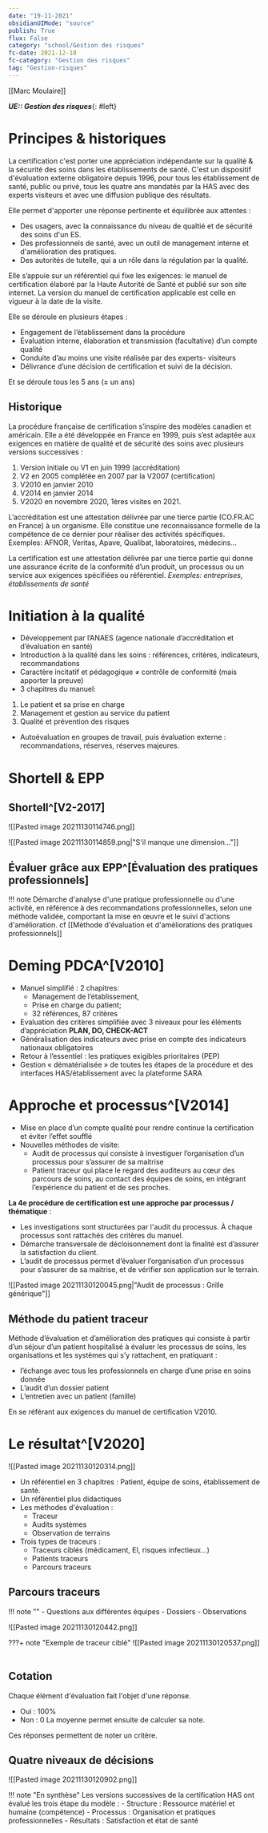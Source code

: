 ```yaml
---
date: "19-11-2021"
obsidianUIMode: "source"
publish: True
flux: False
category: "school/Gestion des risques"
fc-date: 2021-12-18
fc-category: "Gestion des risques"
tag: "Gestion-risques"
---
```

[[Marc Moulaire]]

***UE:: Gestion des risques***{: #left}  
# Principes & historiques
La certification c'est porter une appréciation indépendante sur la qualité & la sécurité des soins dans les établissements de santé. C'est un dispositif d'évaluation externe obligatoire depuis 1996, pour tous les établissement de santé, public ou privé, tous les quatre ans mandatés par la HAS avec des experts visiteurs et avec une diffusion publique des résultats.

Elle permet d'apporter une réponse pertinente et équilibrée aux attentes :
- Des usagers, avec la connaissance du niveau de qualtié et de sécurité des soins d'un ES.
- Des professionnels de santé, avec un outil de management interne et d'amélioration des pratiques.
- Des autorités de tutelle, qui a un rôle dans la régulation par la qualité.

Elle s’appuie sur un référentiel qui fixe les exigences: le manuel de certification élaboré par la Haute Autorité de Santé et publié sur son site internet. La version du manuel de certification applicable est celle en vigueur à la date de la visite.

Elle se déroule en plusieurs étapes : 
- Engagement de l’établissement dans la procédure 
- Évaluation interne, élaboration et transmission (facultative) d’un compte qualité 
- Conduite d’au moins une visite réalisée par des experts- visiteurs 
- Délivrance d’une décision de certification et suivi de la décision. 

Et se déroule tous les 5 ans ($\pm$ un ans)

## Historique
La procédure française de certification s’inspire des modèles canadien et américain. Elle a été développée en France en 1999, puis s’est adaptée aux exigences en matière de qualité et de sécurité des soins avec plusieurs versions successives :
1. Version initiale ou V1 en juin 1999 (accréditation)
2. V2 en 2005 complétée en 2007 par la V2007 (certification)
3. V2010 en janvier 2010
4. V2014 en janvier 2014
5. V2020 en novembre 2020, 1ères visites en 2021.

L’accréditation est une attestation délivrée par une tierce partie (CO.FR.AC en France) à un organisme. Elle constitue une reconnaissance formelle de la compétence de ce dernier pour réaliser des activités spécifiques. Exemples: AFNOR, Veritas, Apave, Qualibat, laboratoires, médecins…

La certification est une attestation délivrée par une tierce partie qui donne une assurance écrite de la conformité d’un produit, un processus ou un service aux exigences spécifiées ou référentiel. 
*Exemples: entreprises, établissements de santé*

# Initiation à la qualité
- Développement par l’ANAES (agence nationale d’accréditation et d’évaluation en santé) 
- Introduction à la qualité dans les soins : références, critères, indicateurs, recommandations 
- Caractère incitatif et pédagogique ≠ contrôle de conformité (mais apporter la preuve) 
- 3 chapitres du manuel: 
1. Le patient et sa prise en charge 
2. Management et gestion au service du patient 
3. Qualité et prévention des risques 
- Autoévaluation en groupes de travail, puis évaluation externe : recommandations, réserves, réserves majeures.

# Shortell & EPP
## Shortell^[V2-2017]
![[Pasted image 20211130114746.png]]

![[Pasted image 20211130114859.png|"S'il manque une dimension..."]]

## Évaluer grâce aux EPP^[Évaluation des pratiques professionnels]

!!! note 
	Démarche d'analyse d'une pratique professionnelle ou d'une activité, en référence à des recommandations professionnelles, selon une méthode validée, comportant la mise en œuvre et le suivi d'actions d'amélioration.
cf [[Méthode d'évaluation et d'améliorations des pratiques professionnels]]
# Deming PDCA^[V2010]

- Manuel simplifié : 2 chapitres: 
	- Management de l’établissement, 
	- Prise en charge du patient; 
	- 32 références, 87 critères 
- Evaluation des critères simplifiée avec 3 niveaux pour les éléments d’appréciation **PLAN, DO, CHECK-ACT** 
- Généralisation des indicateurs avec prise en compte des indicateurs nationaux obligatoires 
- Retour à l’essentiel : les pratiques exigibles prioritaires (PEP) 
- Gestion « dématérialisée » de toutes les étapes de la procédure et des interfaces HAS/établissement avec la plateforme SARA

# Approche et processus^[V2014]

- Mise en place d’un compte qualité pour rendre continue la certification et éviter l’effet soufflé 
- Nouvelles méthodes de visite: 
	- Audit de processus qui consiste à investiguer l’organisation d’un processus pour s’assurer de sa maitrise 
	- Patient traceur qui place le regard des auditeurs au cœur des parcours de soins, au contact des équipes de soins, en intégrant l’expérience du patient et de ses proches.

**La 4e procédure de certification est une approche par processus / thématique** :
- Les investigations sont structurées par l'audit du processus. À chaque processus sont rattachés des critères du manuel. 
- Démarche transversale de décloisonnement dont la finalité est d’assurer la satisfaction du client. 
- L’audit de processus permet d’évaluer l’organisation d’un processus pour s’assurer de sa maitrise, et de vérifier son application sur le terrain.

![[Pasted image 20211130120045.png|"Audit de processus : Grille générique"]]

## Méthode du patient traceur
Méthode d’évaluation et d’amélioration des pratiques qui consiste à partir d’un séjour d’un patient hospitalisé à évaluer les processus de soins, les organisations et les systèmes qui s’y rattachent, en pratiquant : 
- l’échange avec tous les professionnels en charge d’une prise en soins donnée 
- L’audit d’un dossier patient 
- L’entretien avec un patient (famille) 
 
En se référant aux exigences du manuel de certification V2010.

# Le résultat^[V2020]

![[Pasted image 20211130120314.png]]

- Un référentiel en 3 chapitres : Patient, équipe de soins, établissement de santé.
- Un référentiel plus didactiques
- Les méthodes d'évaluation :
	- Traceur
	- Audits systèmes
	- Observation de terrains
- Trois types de traceurs :
	- Traceurs ciblés (médicament, EI, risques infectieux...)
	- Patients traceurs
	- Parcours traceurs

## Parcours traceurs

!!! note ""
	- Questions aux différentes équipes
	- Dossiers
	- Observations

![[Pasted image 20211130120442.png]]

???+ note "Exemple de traceur ciblé"
	![[Pasted image 20211130120537.png]]
	$~$

## Cotation
Chaque élément d'évaluation fait l'objet d'une réponse. 
- Oui : 100%
- Non : 0
La moyenne permet ensuite de calculer sa note.

Ces réponses permettent de noter un critère.

## Quatre niveaux de décisions
![[Pasted image 20211130120902.png]]

!!! note "En synthèse"
	Les versions successives de la certification HAS ont évalué les trois étape du modèle :
	- Structure : Ressource matériel et humaine (compétence)
	- Processus : Organisation et pratiques professionnelles
	- Résultats : Satisfaction et état de santé
